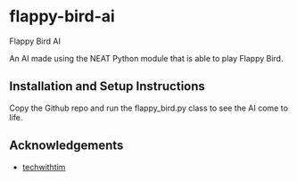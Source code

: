 # flappy-bird-ai

Flappy Bird AI

An AI made using the NEAT Python module that is able to play Flappy Bird.


## Installation and Setup Instructions  

Copy the Github repo and run the flappy_bird.py class to see the AI come to life.

## Acknowledgements

- [techwithtim](https://github.com/techwithtim/NEAT-Flappy-Bird)
